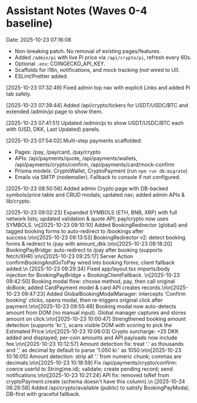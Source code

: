 # Assistant Notes (Waves 0-4 baseline)
Date: 2025-10-23 07:16:08
- Non-breaking patch. No removal of existing pages/features.
- Added `/admin/pi` with live Pi price via `/api/crypto/pi`, refresh every 60s.
- Optional `.env`: COINGECKO_API_KEY.
- Scaffolds for i18n, notifications, and mock tracking (not wired to UI).
- ESLint/Prettier added.


[2025-10-23 07:32:49] Fixed admin top nav with explicit Links and added Pi tab safely.

[2025-10-23 07:39:44] Added /api/crypto/tickers for USDT/USDC/BTC and extended /admin/pi page to show them.

[2025-10-23 07:41:51] Updated /admin/pi to show USDT/USDC/BTC each with (USD, DKK, Last Updated) panels.

[2025-10-23 07:54:02] Multi-step payments scaffolded:
- Pages: /pay, /pay/card, /pay/crypto
- APIs: /api/payments/quote, /api/payments/wallets, /api/payments/crypto/confirm, /api/payments/card/mock-confirm
- Prisma models: CryptoWallet, CryptoPayment (run `npm run db:migrate`)
- Emails via SMTP (nodemailer). Fallback to console if not configured.

[2025-10-23 08:50:56] Added admin Crypto page with DB-backed symbols/price table and CRUD modals; updated nav; added admin APIs & lib/crypto.

[2025-10-23 09:02:23] Expanded SYMBOLS (ETH, BNB, XRP) with full network lists; updated validation & quote API; pay/crypto now uses SYMBOLS.
\n[2025-10-23 09:10:10] Added BookingRedirector (global) and tagged booking forms to auto-redirect to /bookings after success.\n\n[2025-10-23 09:13:53] BookingRedirector v2: detect booking forms & redirect to /pay with amount_dkk.\n\n[2025-10-23 09:18:20] BookingPayBridge: auto-redirect to /pay after booking (supports fetch/XHR).\n\n[2025-10-23 09:25:17] Server Action confirmBookingAndGoToPay wired into booking forms; client fallback added.\n
[2025-10-23 09:29:34] Fixed app/layout.tsx imports/body injection for BookingPayBridge + BookingClientFallback.
\n[2025-10-23 09:42:50] Booking modal flow: choose method, pay, then call original doBook; added CardPayment model & card API creates records.\n\n[2025-10-23 09:47:23] Added GlobalBookingModalManager: intercepts 'Confirm booking' clicks, opens modal, then re-triggers original click after payment.\n\n[2025-10-23 09:55:49] Booking modal now auto-detects amount from DOM (no manual input). Global manager captures and stores amount on click.\n\n[2025-10-23 10:00:47] Strengthened booking amount detection (supports 'kr.'), scans visible DOM with scoring to pick the Estimated Price.\n\n[2025-10-23 10:06:03] Crypto surcharge: +25 DKK added and displayed; per-coin amounts and API payloads now include fee.\n\n[2025-10-23 10:12:57] Amount detection fix: treat '.' as thousands and ',' as decimal by default to parse '1.050 kr.' as 1050.\n\n[2025-10-23 10:16:05] Amount detection: strip all '.' from numeric chunk; commas are decimals.\n\n[2025-10-23 10:18:59] Fix /api/payments/crypto/confirm: coerce userId to String(me.id); validate; create pending record; send notifications.\n\n[2025-10-23 10:21:24] API fix: removed txRef from cryptoPayment.create (schema doesn't have this column).\n
[2025-10-24 06:26:58] Added /api/crypto/available (public) to satisfy BookingPayModal; DB-first with graceful fallback.
